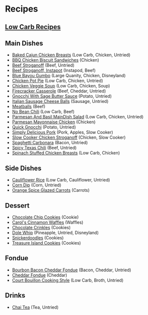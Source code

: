 # Recipes

## [Low Carb Recipes](LowCarbRecipes.md)

## Main Dishes
- [Baked Cajun Chicken Breasts](MainDish/BakedCajunChickenBreasts.md) (Low Carb, Chicken, Untried)
- [BBQ Chicken Biscuit Sandwiches](MainDish/BBQChickenBiscuitSandwiches.md) (Chicken)
- [Beef Stroganoff](MainDish/BeefStroganoff.md) (Beef, Untried)
- [Beef Stroganoff, Instapot](MainDish/BeefStroganoffInstapot.md) (Instapod, Beef)
- [Blue Bayou Gumbo](MainDish/BlueBayouGumbo.md) (Large Quanity, Chicken, Disneyland)
- [Chicken Pot Pie](ChickenPotPie.md) (Low Carb, Chicken, Untried)
- [Chicken Veggie Soup](MainDish/ChickenVeggieSoup.md) (Low Carb, Chicken, Soup)
- [Firecracker Casserole](MainDish/FirecrackerCasserole.md) (Beef, Cheddar, Untried)
- [Gnocchi With Sage Butter Sauce](MainDish/GnocchiWithSageButterSauce.md) (Potato, Untried)
- [Italian Sausage Cheese Balls](MainDish/ItalianSausageCheeseBalls.md) (Sausage, Untried)
- [Meatballs](MainDish/Meatballs.md) (Beef)
- [No Bean Chili](MainDish/NoBeanChili.md) (Low Carb, Beef)
- [Parmesan And Basil MainDish Salad](MainDish/ParmesanAndBasilChickenSalad.md) (Low Carb, Chicken, Untried)
- [Parmesan Mayonnaise Chicken](MainDish/ParmesanMayonnaiseChicken.md) (Chicken)
- [Quick Gnocchi](MainDish/QuickGnocchi.md) (Potato, Untried)
- [Simply Delicious Pork](MainDish/SimplyDeliciousPork.md) (Pork, Apples, Slow Cooker)
- [Slow Cooker Chicken Stroganoff](MainDish/SlowCookerChickenStroganoff.md) (Chicken, Slow Cooker)
- [Spaghetti Carbonara](MainDish/SpaghettiCarbonara.md) (Bacon, Untried)
- [Spicy Texas Chili](MainDish/SpicyTexasChili.md) (Beef, Untried)
- [Spinach Stuffed Chicken Breasts](MainDish/SpinachStuffedChickenBreasts.md) (Low Carb, Chicken)

## Side Dishes
- [Cauliflower Rice](SideDish/CauliflowerRice.md) (Low Carb, Cauliflower, Untried)
- [Corn Dip](SideDish/CornDip.md) (Corn, Untried)
- [Orange Spice Glazed Carrots](SideDish/OrangeSpiceGlazedCarrots.md) (Carrots)

## Dessert
- [Chocolate Chip Cookies](Dessert/ChocolateChipCookies.md) (Cookie)
- [Carol's Cinnamon Waffles](Dessert/CarolsCinnamonWaffles.md) (Waffles)
- [Chocolate Crinkles](Dessert/ChocolateCrinkles.md) (Cookies)
- [Dole Whip](Dessert/DoleWhip.md) (Pineapple, Untried, Disneyland)
- [Snickerdoodles](Dessert/Snickerdoodles.md) (Cookies)
- [Treasure Island Cookies](Dessert/TreasureIslandCookies.md) (Cookies)

## Fondue
- [Bourbon Bacon Cheddar Fondue](Fondue/BourbonBaconCheddarFondue.md) (Bacon, Cheddar, Untried)
- [Cheddar Fondue](Fondue/CheddarFondue.md) (Cheddar)
- [Court Bouillon Cooking Style](Fondue/CourtBouillonCookingStyle.md) (Low Carb, Broth, Untried)

## Drinks
- [Chai Tea](Drink/ChaiTea.md) (Tea, Untried)